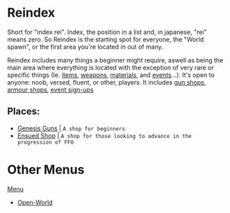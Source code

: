 # Reindex
Short for "index rei". Index, the position in a list and, in japanese, "rei" means zero. So Reindex is the starting spot for everyone, the "World spawn", or the first area you're located in out of many.

Reindex includes many things a beginner might require, aswell as being the main area where everything is located with the exception of very rare or specific things (Ie. [items](../RPG/Items.md), [weapons](../RPG/Weapons.md), [materials](), and [events]()...). It's open to anyone: noob, versed, fluent, or other, players. It includes [gun shops](), [armour shops](), [event sign-ups]()

## Places:
 - [Genesis Guns](Shops/GenesisGuns.md) | `A shop for beginners`
 - [Ensued Shop]() | `A shop for those looking to advance in the progression of FFO`

# Other Menus

[Menu](../../README.md) <br>
 - [Open-World](../1Open-World.md) <br>